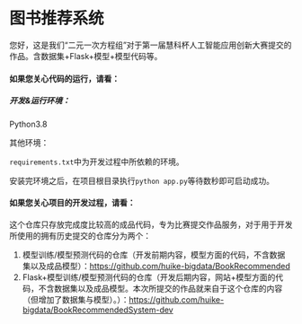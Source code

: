 # 图书推荐系统

您好，这是我们“二元一次方程组”对于第一届慧科杯人工智能应用创新大赛提交的作品。含数据集+Flask+模型+模型代码等。

#### 如果您关心代码的运行，请看：

##### 开发&运行环境：

Python3.8

其他环境：

```requirements.txt```中为开发过程中所依赖的环境。

安装完环境之后，在项目根目录执行```python app.py```等待数秒即可启动成功。

#### 如果您关心项目的开发过程，请看：

这个仓库只存放完成度比较高的成品代码，专为比赛提交作品服务，对于用于开发所使用的拥有历史提交的仓库分为两个：

1. 模型训练/模型预测代码的仓库（开发前期内容，模型方面的代码，不含数据集以及成品模型）：https://github.com/huike-bigdata/BookRecommended
2. Flask+模型训练/模型预测代码的仓库（开发后期内容，网站+模型方面的代码，不含数据集以及成品模型。本次所提交的作品就来自于这个仓库的内容（但增加了数据集与模型）。）：https://github.com/huike-bigdata/BookRecommendedSystem-dev